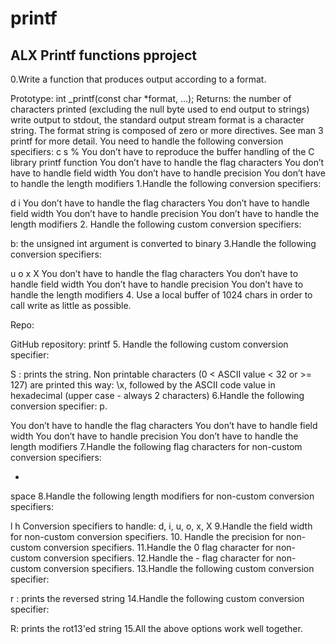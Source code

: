 # printf
## ALX Printf functions pproject
0.Write a function that produces output according to a format.

Prototype: int _printf(const char *format, ...);
Returns: the number of characters printed (excluding the null byte used to end output to strings)
write output to stdout, the standard output stream
format is a character string. The format string is composed of zero or more directives. See man 3 printf for more detail. You need to handle the following conversion specifiers:
c
s
%
You don’t have to reproduce the buffer handling of the C library printf function
You don’t have to handle the flag characters
You don’t have to handle field width
You don’t have to handle precision
You don’t have to handle the length modifiers
1.Handle the following conversion specifiers:

d
i
You don’t have to handle the flag characters
You don’t have to handle field width
You don’t have to handle precision
You don’t have to handle the length modifiers
2. Handle the following custom conversion specifiers:

b: the unsigned int argument is converted to binary
3.Handle the following conversion specifiers:

u
o
x
X
You don’t have to handle the flag characters
You don’t have to handle field width
You don’t have to handle precision
You don’t have to handle the length modifiers
4. Use a local buffer of 1024 chars in order to call write as little as possible.

Repo:

GitHub repository: printf
5. Handle the following custom conversion specifier:

S : prints the string.
Non printable characters (0 < ASCII value < 32 or >= 127) are printed this way: \x, followed by the ASCII code value in hexadecimal (upper case - always 2 characters)
6.Handle the following conversion specifier: p.

You don’t have to handle the flag characters
You don’t have to handle field width
You don’t have to handle precision
You don’t have to handle the length modifiers
7.Handle the following flag characters for non-custom conversion specifiers:

+
space
8.Handle the following length modifiers for non-custom conversion specifiers:

l
h
Conversion specifiers to handle: d, i, u, o, x, X
9.Handle the field width for non-custom conversion specifiers.
10. Handle the precision for non-custom conversion specifiers.
11.Handle the 0 flag character for non-custom conversion specifiers.
12.Handle the - flag character for non-custom conversion specifiers.
13.Handle the following custom conversion specifier:

r : prints the reversed string
14.Handle the following custom conversion specifier:

R: prints the rot13'ed string
15.All the above options work well together.
